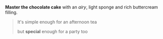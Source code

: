 **Master the chocolate cake** with an _airy_, light sponge and rich buttercream filling. 

> It's simple enough for an afternoon tea 
>
> but **special** enough for a party too